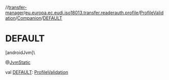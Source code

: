//[transfer-manager](../../../../index.md)/[eu.europa.ec.eudi.iso18013.transfer.readerauth.profile](../../index.md)/[ProfileValidation](../index.md)/[Companion](index.md)/[DEFAULT](-d-e-f-a-u-l-t.md)

# DEFAULT

[androidJvm]\

@[JvmStatic](https://kotlinlang.org/api/latest/jvm/stdlib/kotlin-stdlib/kotlin.jvm/-jvm-static/index.html)

val [DEFAULT](-d-e-f-a-u-l-t.md): [ProfileValidation](../index.md)
